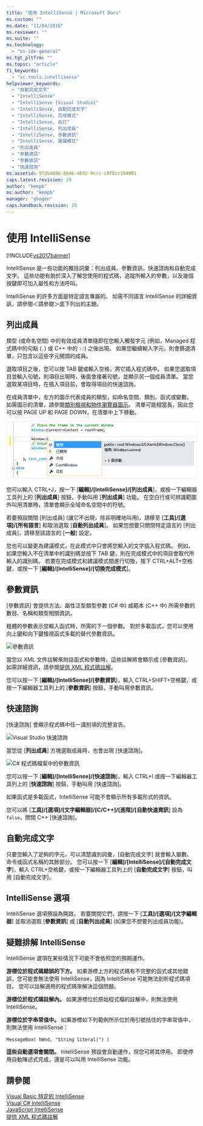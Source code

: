 ```yaml
---
title: "使用 IntelliSense | Microsoft Docs"
ms.custom: ""
ms.date: "11/04/2016"
ms.reviewer: ""
ms.suite: ""
ms.technology: 
  - "vs-ide-general"
ms.tgt_pltfrm: ""
ms.topic: "article"
f1_keywords: 
  - "vc.tools.intellisense"
helpviewer_keywords: 
  - "自動完成文字"
  - "IntelliSense"
  - "IntelliSense [Visual Studio]"
  - "IntelliSense, 自動完成文字"
  - "IntelliSense, 完成模式"
  - "IntelliSense, 自訂"
  - "IntelliSense, 列出成員"
  - "IntelliSense, 參數資訊"
  - "IntelliSense, 建議模式"
  - "列出成員"
  - "參數資訊"
  - "參數資訊"
  - "快速諮詢"
ms.assetid: 9fdb489b-8b46-4b92-9ccc-c8f8cc184081
caps.latest.revision: 29
author: "kempb"
ms.author: "kempb"
manager: "ghogen"
caps.handback.revision: 29
---
```

# 使用 IntelliSense
[!INCLUDE[vs2017banner](../code-quality/includes/vs2017banner.md)]

IntelliSense 是一些功能的概括詞彙：列出成員、參數資訊，快速諮詢和自動完成文字。  這些功能有助於深入了解您使用的程式碼，追蹤所輸入的參數，以及幾個按鍵即可加入屬性和方法呼叫。  
  
 IntelliSense 的許多方面是特定語言專屬的。  如需不同語言 IntelliSense 的詳細資訊，請參閱＜請參閱＞底下列出的主題。  
  
## 列出成員  
 類型 \(或命名空間\) 中的有效成員清單隨即在您輸入觸發字元 \(例如，Managed 程式碼中的句點 \(`.`\) 或 C\+\+ 中的 `::`\) 之後出現。  如果您繼續輸入字元，則會篩選清單，只包含以這些字元開頭的成員。  
  
 選取項目之後，您可以按 TAB 鍵或輸入空格，將它插入程式碼中。  如果您選取項目並輸入句號，則項目出現時，後面會接著句號，並顯示另一個成員清單。  當您選取某項目時，在插入項目前，會取得項目的快速諮詢。  
  
 在成員清單中，左方的圖示代表成員的類型，如命名空間、類別、函式或變數。  如需圖示的清單，請參閱[類別檢視和物件瀏覽器圖示](../ide/class-view-and-object-browser-icons.md)。  清單可能相當長，因此您可以按 PAGE UP 和 PAGE DOWN，在清單中上下移動。  
  
 ![Visual Studio 成員清單](../ide/media/vs2015_intellisense.png "vs2015\_Intellisense")  
  
 您可以輸入 CTRL\+J，按一下 \[**編輯\]\/\[IntelliSense\]\/\[列出成員**\]，或按一下編輯器工具列上的 \[**列出成員**\] 按鈕，手動叫用 \[**列出成員**\] 功能。  在空白行或可辨識範圍外叫用清單時，清單會顯示全域命名空間中的符號。  
  
 若要預設關閉 \[列出成員\] \(讓它不出現，除非明確地叫用\)，請移至 \[**工具\]\/\[選項\]\/\[所有語言**\] 和取消選取 \[**自動列出成員**\]。  如果您想要只關閉特定語言的 \[列出成員\]，請移至該語言的 \[**一般**\] 設定。  
  
 您也可以變更為建議模式，在此模式中只會將您輸入的文字插入程式碼。  例如，如果您輸入不在清單中的識別碼並按下 TAB 鍵，則在完成模式中的項目會取代所輸入的識別碼。  若要在完成模式和建議模式間進行切換，按下 CTRL\+ALT\+空格鍵，或按一下 \[**編輯\]\/\[IntelliSense\]\/\[切換完成模式**\]。  
  
## 參數資訊  
 \[參數資訊\] 會提供方法、屬性泛型類型參數 \(C\# 中\) 或範本 \(C\+\+ 中\) 所需參數的數目、名稱和類型相關資訊。  
  
 粗體的參數表示您輸入函式時，所需的下一個參數。  對於多載函式，您可以使用向上鍵和向下鍵檢視函式多載的替代參數資訊。  
  
 ![參數資訊](../ide/media/vs2015_param_info.png "VS2015\_param\_Info")  
  
 當您以 XML 文件註解來附註函式和參數時，這些註解將會顯示成 \[參數資訊\]。  如需詳細資訊，請參閱[提供 XML 程式碼註解](../ide/supplying-xml-code-comments.md)。  
  
 您可以按一下 \[**編輯\]\/\[IntelliSense\]\/\[參數資訊**\]，輸入 CTRL\+SHIFT\+空格鍵，或按一下編輯器工具列上的 \[**參數資訊**\] 按鈕，手動叫用參數資訊。  
  
## 快速諮詢  
 \[快速諮詢\] 會顯示程式碼中任一識別項的完整宣告。  
  
 ![Visual Studio 快速諮詢](../ide/media/vs2015_quick_info.png "VS2015\_Quick\_info")  
  
 當您從 \[**列出成員**\] 方塊選取成員時，也會出現 \[快速諮詢\]。  
  
 ![C&#35; 程式碼檔案中的參數資訊](../ide/media/vs2015_paraminfo.png "VS2015\_ParamInfo")  
  
 您可以按一下 \[**編輯\]\/\[IntelliSense\]\/\[快速諮詢**\]，輸入 CTRL\+I 或按一下編輯器工具列上的 \[**快速諮詢**\] 按鈕，手動叫用 \[快速諮詢\]。  
  
 如果函式是多載函式，IntelliSense 可能不會顯示所有多載形式的資訊。  
  
 您可以將 \[**工具\]\/\[選項\]\/\[文字編輯器\]\/\[C\/C\+\+\]\/\[進階\]\/\[自動快速資訊**\] 設為 `false`，關閉 C\+\+ \[快速諮詢\]。  
  
## 自動完成文字  
 只要您輸入了足夠的字元，可以清楚識別詞彙，\[自動完成文字\] 就會輸入變數、命令或函式名稱的其餘部分。  您可以按一下 \[**編輯\]\/\[IntelliSense\]\/\[自動完成文字**\]，輸入 CTRL\+空格鍵，或按一下編輯器工具列上的 \[**自動完成文字**\] 按鈕，叫用 \[自動完成文字\]。  
  
## IntelliSense 選項  
 IntelliSense 選項預設為開啟。  若要關閉它們，請按一下 \[**工具\]\/\[選項\]\/\[文字編輯器**\] 並取消選取 \[**參數資訊**\] 或 \[**自動列出成員**\] \(如果您不想要列出成員功能\)。  
  
## 疑難排解 IntelliSense  
 IntelliSense 選項在某些情況下可能不會依照您的預期運作。  
  
 **游標位於程式碼錯誤的下方。** 如果游標上方的程式碼有不完整的函式或其他錯誤，您可能會無法使用 IntelliSense，因為 IntelliSense 可能無法剖析程式碼項目。  您可以註解適用的程式碼來解決這個問題。  
  
 **游標位於程式碼註解內。** 如果游標位於原始程式檔的註解中，則無法使用 IntelliSense。  
  
 **游標位於字串常值中。** 如果游標如下列範例所示位於用引號括住的字串常值中，則無法使用 IntelliSense：  
  
```  
MessageBox( hWnd, "String literal|") )  
```  
  
 **這些自動選項會關閉。** IntelliSense 預設會自動運作，但您可將其停用。  即使停用自動陳述式完成，還是可以叫用 IntelliSense 功能。  
  
## 請參閱  
 [Visual Basic 特定的 IntelliSense](../ide/visual-basic-specific-intellisense.md)   
 [Visual C\# IntelliSense](../ide/visual-csharp-intellisense.md)   
 [JavaScript IntelliSense](../ide/javascript-intellisense.md)   
 [提供 XML 程式碼註解](../ide/supplying-xml-code-comments.md)